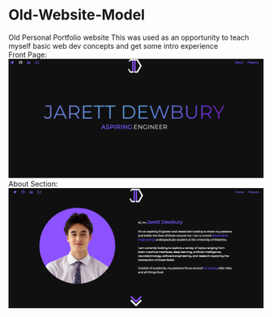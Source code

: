 # Old-Website-Model
Old Personal Portfolio website
This was used as an opportunity to teach myself basic web dev concepts and get some intro experience
<br>
Front Page:
<img src="Old_Web1.png">
<br>
About Section:
<img src="Old_Web2.png">
